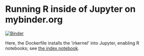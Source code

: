 # Running R inside of Jupyter on mybinder.org

[![Binder](http://mybinder.org/badge.svg)](http://mybinder.org:/repo/awhiter/teachingrepos)

Here, the Dockerfile installs the 'irkernel' into Jupyter, enabling R
notebooks; see [the index notebook](index.ipynb).
